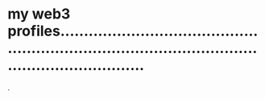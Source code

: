 # my web3 profiles............................................................................................................................
.
